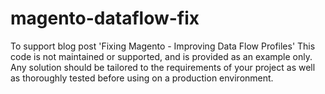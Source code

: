 # magento-dataflow-fix

To support blog post 'Fixing Magento - Improving Data Flow Profiles'
This code is not maintained or supported, and is provided as an example only.
Any solution should be tailored to the requirements of your project as well as thoroughly tested before using on a production environment.
